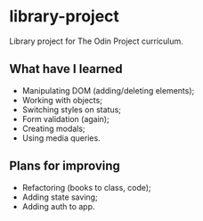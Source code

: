 # library-project

Library project for The Odin Project curriculum.

## What have I learned

- Manipulating DOM (adding/deleting elements);
- Working with objects;
- Switching styles on status;
- Form validation (again);
- Creating modals;
- Using media queries.

## Plans for improving

- Refactoring (books to class, code);
- Adding state saving;
- Adding auth to app.
